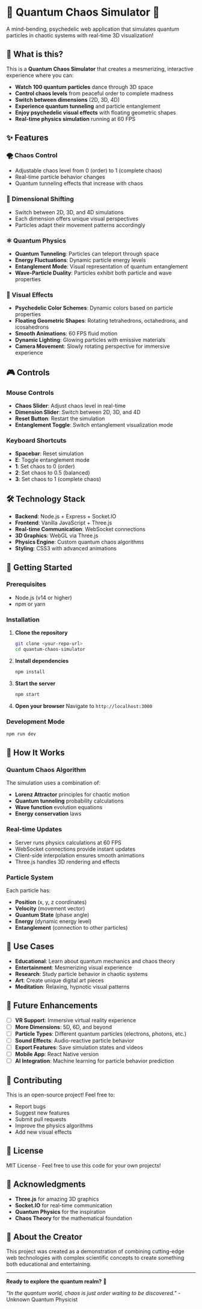 # 🌌 Quantum Chaos Simulator 🔮

A mind-bending, psychedelic web application that simulates quantum particles in chaotic systems with real-time 3D visualization!

## 🚀 What is this?

This is a **Quantum Chaos Simulator** that creates a mesmerizing, interactive experience where you can:

- **Watch 100 quantum particles** dance through 3D space
- **Control chaos levels** from peaceful order to complete madness
- **Switch between dimensions** (2D, 3D, 4D)
- **Experience quantum tunneling** and particle entanglement
- **Enjoy psychedelic visual effects** with floating geometric shapes
- **Real-time physics simulation** running at 60 FPS

## ✨ Features

### 🌪️ Chaos Control
- Adjustable chaos level from 0 (order) to 1 (complete chaos)
- Real-time particle behavior changes
- Quantum tunneling effects that increase with chaos

### 🔮 Dimensional Shifting
- Switch between 2D, 3D, and 4D simulations
- Each dimension offers unique visual perspectives
- Particles adapt their movement patterns accordingly

### ⚛️ Quantum Physics
- **Quantum Tunneling**: Particles can teleport through space
- **Energy Fluctuations**: Dynamic particle energy levels
- **Entanglement Mode**: Visual representation of quantum entanglement
- **Wave-Particle Duality**: Particles exhibit both particle and wave properties

### 🎨 Visual Effects
- **Psychedelic Color Schemes**: Dynamic colors based on particle properties
- **Floating Geometric Shapes**: Rotating tetrahedrons, octahedrons, and icosahedrons
- **Smooth Animations**: 60 FPS fluid motion
- **Dynamic Lighting**: Glowing particles with emissive materials
- **Camera Movement**: Slowly rotating perspective for immersive experience

## 🎮 Controls

### Mouse Controls
- **Chaos Slider**: Adjust chaos level in real-time
- **Dimension Slider**: Switch between 2D, 3D, and 4D
- **Reset Button**: Restart the simulation
- **Entanglement Toggle**: Switch entanglement visualization mode

### Keyboard Shortcuts
- **Spacebar**: Reset simulation
- **E**: Toggle entanglement mode
- **1**: Set chaos to 0 (order)
- **2**: Set chaos to 0.5 (balanced)
- **3**: Set chaos to 1 (complete chaos)

## 🛠️ Technology Stack

- **Backend**: Node.js + Express + Socket.IO
- **Frontend**: Vanilla JavaScript + Three.js
- **Real-time Communication**: WebSocket connections
- **3D Graphics**: WebGL via Three.js
- **Physics Engine**: Custom quantum chaos algorithms
- **Styling**: CSS3 with advanced animations

## 🚀 Getting Started

### Prerequisites
- Node.js (v14 or higher)
- npm or yarn

### Installation

1. **Clone the repository**
   ```bash
   git clone <your-repo-url>
   cd quantum-chaos-simulator
   ```

2. **Install dependencies**
   ```bash
   npm install
   ```

3. **Start the server**
   ```bash
   npm start
   ```

4. **Open your browser**
   Navigate to `http://localhost:3000`

### Development Mode
```bash
npm run dev
```

## 🔬 How It Works

### Quantum Chaos Algorithm
The simulation uses a combination of:
- **Lorenz Attractor** principles for chaotic motion
- **Quantum tunneling** probability calculations
- **Wave function** evolution equations
- **Energy conservation** laws

### Real-time Updates
- Server runs physics calculations at 60 FPS
- WebSocket connections provide instant updates
- Client-side interpolation ensures smooth animations
- Three.js handles 3D rendering and effects

### Particle System
Each particle has:
- **Position** (x, y, z coordinates)
- **Velocity** (movement vector)
- **Quantum State** (phase angle)
- **Energy** (dynamic energy level)
- **Entanglement** (connection to other particles)

## 🎯 Use Cases

- **Educational**: Learn about quantum mechanics and chaos theory
- **Entertainment**: Mesmerizing visual experience
- **Research**: Study particle behavior in chaotic systems
- **Art**: Create unique digital art pieces
- **Meditation**: Relaxing, hypnotic visual patterns

## 🌟 Future Enhancements

- [ ] **VR Support**: Immersive virtual reality experience
- [ ] **More Dimensions**: 5D, 6D, and beyond
- [ ] **Particle Types**: Different quantum particles (electrons, photons, etc.)
- [ ] **Sound Effects**: Audio-reactive particle behavior
- [ ] **Export Features**: Save simulation states and videos
- [ ] **Mobile App**: React Native version
- [ ] **AI Integration**: Machine learning for particle behavior prediction

## 🤝 Contributing

This is an open-source project! Feel free to:
- Report bugs
- Suggest new features
- Submit pull requests
- Improve the physics algorithms
- Add new visual effects

## 📜 License

MIT License - Feel free to use this code for your own projects!

## 🙏 Acknowledgments

- **Three.js** for amazing 3D graphics
- **Socket.IO** for real-time communication
- **Quantum Physics** for the inspiration
- **Chaos Theory** for the mathematical foundation

## 🌌 About the Creator

This project was created as a demonstration of combining cutting-edge web technologies with complex scientific concepts to create something both educational and entertaining.

---

**Ready to explore the quantum realm?** 🚀

*"In the quantum world, chaos is just order waiting to be discovered."* - Unknown Quantum Physicist
